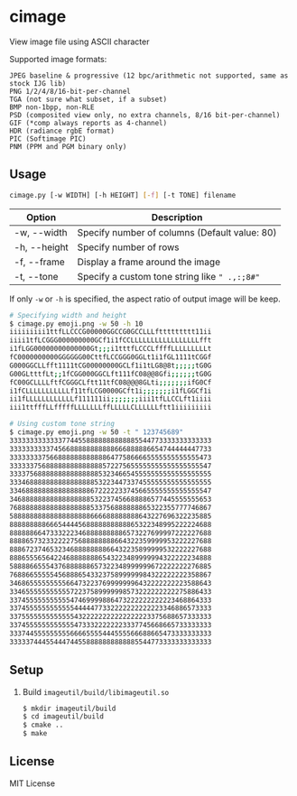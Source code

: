 # cimage

View image file using ASCII character

Supported image formats:
```
JPEG baseline & progressive (12 bpc/arithmetic not supported, same as stock IJG lib)
PNG 1/2/4/8/16-bit-per-channel
TGA (not sure what subset, if a subset)
BMP non-1bpp, non-RLE
PSD (composited view only, no extra channels, 8/16 bit-per-channel)
GIF (*comp always reports as 4-channel)
HDR (radiance rgbE format)
PIC (Softimage PIC)
PNM (PPM and PGM binary only)
```

## Usage

```sh
cimage.py [-w WIDTH] [-h HEIGHT] [-f] [-t TONE] filename
```

Option       | Description
-------------|------------
-w, --width  | Specify number of columns (Default value: 80)
-h, --height | Specify number of rows
-f, --frame  | Display a frame around the image
-t, --tone   | Specify a custom tone string like `" .,:;8#"`

If only `-w` or `-h` is specified, the aspect ratio of output image will be keep.

```sh
# Specifying width and height
$ cimage.py emoji.png -w 50 -h 10
iiiiiiiii1ttfLLCCCG00000GGCCG0GCCLLLfttttttttt11ii
iiii1tfLCGGG000000000GCf1i1fCCLLLLLLLLLLLLLLLLLfft
i1fLGG00000000000000Gt;;;i1tttfLCCCLffffLLLLLLLLLt
fC0000000000GGGGGG00CttfLCCGGG0GGLt1i1fGL1111tCGGf
G000GGCLLfft1111tCG00000000GCLf1i1tLG8@8t;;;;;tG0G
G00GLtttfLt;;1fCGG000GGCLft111fC08@@8Gfi;;;;;;tG0G
fC00GCLLLLftfCGGGCLftt11tfC08@@@8GLti;;;;;;;ifG0Cf
i1fCLLLLLLLLLLLf11tfLCG0000GCft1i;;;;;;;i1fLGGCf1i
ii1fLLLLLLLLLLLLf111111ii;;;;;;;iii1tfLLCCLft1iiii
iii1ttfffLLfffffLLLLLLLffLLLLLCLLLLLLftt1iiiiiiiii

# Using custom tone string
$ cimage.py emoji.png -w 50 -t " 123745689"
33333333333337744558888888888885544773333333333333
33333333337456688888888888666888886654744444447733
33333333756688888888888864775866665555555555555473
33333375688888888888888572275655555555555555555547
33337568888888888888885323466545555555555555555555
33346888888888888888853223447337455555555555555555
33468888888888888888672222233745665555555555555547
34688888888888888888532237456688886577445555555653
76888888888888888888533756888888865322355777746867
58888888888888888888666688888888643227696322235885
88888888866654444568888888888865322348995222224688
88888866473332223468888888886573227699997222227688
88886573233222275688888888664322359999953222227688
88867237465323468888888866432235899999532222227688
88865556564224688888886543223489999994322222234888
58888665554376888888657322348999999672222222276885
76886655555456888654332375899999984322222222358867
34686555555555664732237699999996432222222223588643
33465555555555572237589999998573222222222275886433
33745555555555547469999886473222222222223468864333
33745555555555554444477332222222222223346886573333
33755555555555554322222222222222223375688657333333
33745555555555554733322222223337745668665733333333
33374455555555566665555444555566688665473333333333
33333744455444744558888888888885544773333333333333
```

## Setup

1. Build `imageutil/build/libimageutil.so`

    ```sh
    $ mkdir imageutil/build
    $ cd imageutil/build
    $ cmake ..
    $ make
    ```

## License

MIT License

